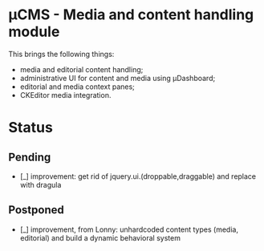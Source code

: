 # µCMS - Media and content handling module

This brings the following things:

 * media and editorial content handling;
 * administrative UI for content and media using µDashboard;
 * editorial and media context panes;
 * CKEditor media integration.

# Status

## Pending

 * [_] improvement: get rid of jquery.ui.(droppable,draggable) and replace with dragula

## Postponed

 * [_] improvement, from Lonny: unhardcoded content types (media, editorial) and build a dynamic behavioral system
